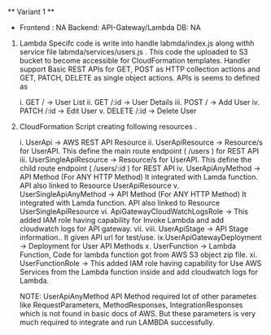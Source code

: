 
** Variant 1 **

- Frontend : NA
  Backend: API-Gateway/Lambda
  DB: NA

1) Lambda Specifc code is write into handle labmda/index.js along withh service file labmda/services/users.js . This code the uploaded to S3 bucket to become accessible for CloudFormation templates. Handler support Basic REST APIs for GET, POST as HTTP collection actions and GET, PATCH, DELETE as single object actions.
APIs is seems to defined as

    i. GET / -> User List
    ii. GET /:id -> User Details
    iii. POST / -> Add User
    iv. PATCH /:id -> Edit User
    v. DELETE /:id -> Delete User     

2) CloudFormation Script creating following resources .

    i. UserApi -> AWS REST API Resource
    ii. UserApiResource -> Resource/s for UserAPI. This define the main route endpoint ( /users ) for REST API
    iii. UserSingleApiResource  -> Resource/s for UserAPI. This define the child route endpoint ( /users/:id ) for REST API
    iv. UserApiAnyMethod -> API Method (For ANY HTTP Method) It integrated with Lamda function. API also linked to Resource UserApiResource
    v. UserSingleApiAnyMethod -> API Method (For ANY HTTP Method) It integrated with Lamda function. API also linked to Resource UserSingleApiResource
    vi. ApiGatewayCloudWatchLogsRole -> This added IAM role having capability for Invoke Lambda and add cloudwatch logs for API gateway.
    vii. 
    viii. UserApiStage -> API Stage information.. It given API url for test/use.
    ix.UserApiGatewayDeployment -> Deployment for User API Methods
    x. UserFunction -> Lambda Function, Code for lambda function got from AWS S3 object zip file.
    xi. UserFunctionRole ->  This added IAM role having capability for Use AWS Services from the Lambda function inside and add cloudwatch logs for Lambda.


    NOTE: UserApiAnyMethod API Method required lot of other parametes like RequestParameters, MethodResponses, IntegrationResponses which is not found in basic docs of AWS. But these parameters is very much required to integrate and run LAMBDA successfully.
